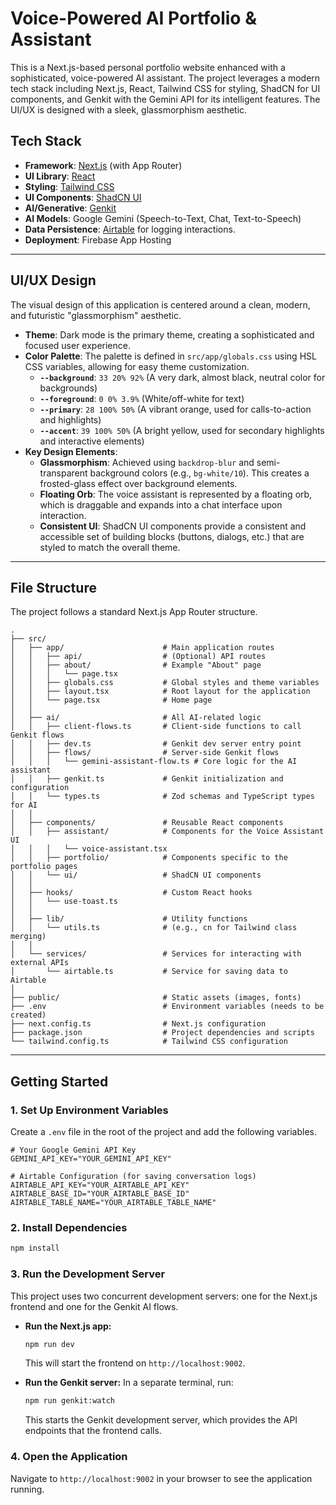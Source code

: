 # Voice-Powered AI Portfolio & Assistant

This is a Next.js-based personal portfolio website enhanced with a sophisticated, voice-powered AI assistant. The project leverages a modern tech stack including Next.js, React, Tailwind CSS for styling, ShadCN for UI components, and Genkit with the Gemini API for its intelligent features. The UI/UX is designed with a sleek, glassmorphism aesthetic.

## Tech Stack

- **Framework**: [Next.js](https://nextjs.org/) (with App Router)
- **UI Library**: [React](https://reactjs.org/)
- **Styling**: [Tailwind CSS](https://tailwindcss.com/)
- **UI Components**: [ShadCN UI](https://ui.shadcn.com/)
- **AI/Generative**: [Genkit](https://firebase.google.com/docs/genkit)
- **AI Models**: Google Gemini (Speech-to-Text, Chat, Text-to-Speech)
- **Data Persistence**: [Airtable](https://www.airtable.com/) for logging interactions.
- **Deployment**: Firebase App Hosting

---

## UI/UX Design

The visual design of this application is centered around a clean, modern, and futuristic "glassmorphism" aesthetic.

- **Theme**: Dark mode is the primary theme, creating a sophisticated and focused user experience.
- **Color Palette**: The palette is defined in `src/app/globals.css` using HSL CSS variables, allowing for easy theme customization.
  - **`--background`**: `33 20% 92%` (A very dark, almost black, neutral color for backgrounds)
  - **`--foreground`**: `0 0% 3.9%` (White/off-white for text)
  - **`--primary`**: `28 100% 50%` (A vibrant orange, used for calls-to-action and highlights)
  - **`--accent`**: `39 100% 50%` (A bright yellow, used for secondary highlights and interactive elements)
- **Key Design Elements**:
  - **Glassmorphism**: Achieved using `backdrop-blur` and semi-transparent background colors (e.g., `bg-white/10`). This creates a frosted-glass effect over background elements.
  - **Floating Orb**: The voice assistant is represented by a floating orb, which is draggable and expands into a chat interface upon interaction.
  - **Consistent UI**: ShadCN UI components provide a consistent and accessible set of building blocks (buttons, dialogs, etc.) that are styled to match the overall theme.

---

## File Structure

The project follows a standard Next.js App Router structure.

```
.
├── src/
│   ├── app/                      # Main application routes
│   │   ├── api/                  # (Optional) API routes
│   │   ├── about/                # Example "About" page
│   │   │   └── page.tsx
│   │   ├── globals.css           # Global styles and theme variables
│   │   ├── layout.tsx            # Root layout for the application
│   │   └── page.tsx              # Home page
│   │
│   ├── ai/                       # All AI-related logic
│   │   ├── client-flows.ts       # Client-side functions to call Genkit flows
│   │   ├── dev.ts                # Genkit dev server entry point
│   │   ├── flows/                # Server-side Genkit flows
│   │   │   └── gemini-assistant-flow.ts # Core logic for the AI assistant
│   │   ├── genkit.ts             # Genkit initialization and configuration
│   │   └── types.ts              # Zod schemas and TypeScript types for AI
│   │
│   ├── components/               # Reusable React components
│   │   ├── assistant/            # Components for the Voice Assistant UI
│   │   │   └── voice-assistant.tsx
│   │   ├── portfolio/            # Components specific to the portfolio pages
│   │   └── ui/                   # ShadCN UI components
│   │
│   ├── hooks/                    # Custom React hooks
│   │   └── use-toast.ts
│   │
│   ├── lib/                      # Utility functions
│   │   └── utils.ts              # (e.g., cn for Tailwind class merging)
│   │
│   └── services/                 # Services for interacting with external APIs
│       └── airtable.ts           # Service for saving data to Airtable
│
├── public/                       # Static assets (images, fonts)
├── .env                          # Environment variables (needs to be created)
├── next.config.ts                # Next.js configuration
├── package.json                  # Project dependencies and scripts
└── tailwind.config.ts            # Tailwind CSS configuration
```

---

## Getting Started

### 1. Set Up Environment Variables

Create a `.env` file in the root of the project and add the following variables.

```env
# Your Google Gemini API Key
GEMINI_API_KEY="YOUR_GEMINI_API_KEY"

# Airtable Configuration (for saving conversation logs)
AIRTABLE_API_KEY="YOUR_AIRTABLE_API_KEY"
AIRTABLE_BASE_ID="YOUR_AIRTABLE_BASE_ID"
AIRTABLE_TABLE_NAME="YOUR_AIRTABLE_TABLE_NAME"
```

### 2. Install Dependencies

```bash
npm install
```

### 3. Run the Development Server

This project uses two concurrent development servers: one for the Next.js frontend and one for the Genkit AI flows.

- **Run the Next.js app:**
  ```bash
  npm run dev
  ```
  This will start the frontend on `http://localhost:9002`.

- **Run the Genkit server:**
  In a separate terminal, run:
  ```bash
  npm run genkit:watch
  ```
  This starts the Genkit development server, which provides the API endpoints that the frontend calls.

### 4. Open the Application

Navigate to `http://localhost:9002` in your browser to see the application running.
